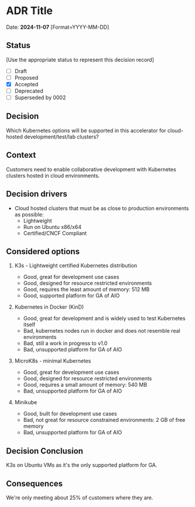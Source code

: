 # ADR Title

Date: **2024-11-07** [Format=YYYY-MM-DD]

## Status

[Use the appropriate status to represent this decision record]

- [ ] Draft
- [ ] Proposed
- [x] Accepted
- [ ] Deprecated
- [ ] Superseded by 0002

## Decision

Which Kubernetes options will be supported in this accelerator for cloud-hosted development/test/lab clusters?

## Context

Customers need to enable collaborative development with Kubernetes clusters hosted in cloud environments.

## Decision drivers

- Cloud hosted clusters that must be as close to production environments as possible:
  - Lightweight
  - Run on Ubuntu x86/x64
  - Certified/CNCF Compliant

## Considered options

1. K3s - Lightweight certified Kubernetes distribution
    - Good, great for development use cases
    - Good, designed for resource restricted environments
    - Good, requires the least amount of memory: 512 MB
    - Good, supported platform for GA of AIO

1. Kubernetes in Docker (KinD)
    - Good, great for development and is widely used to test Kubernetes itself
    - Bad, kubernetes nodes run in docker and does not resemble real environments
    - Bad, still a work in progress to v1.0
    - Bad, unsupported platform for GA of AIO

1. MicroK8s - minimal Kubernetes
    - Good, great for development use cases
    - Good, designed for resource restricted environments
    - Good, requires a small amount of memory: 540 MB
    - Bad, unsupported platform for GA of AIO

1. Minikube  
    - Good, built for development use cases
    - Bad, not great for resource constrained environments: 2 GB of free memory
    - Bad, unsupported platform for GA of AIO

## Decision Conclusion

K3s on Ubuntu VMs as it's the only supported platform for GA.

## Consequences

We're only meeting about 25% of customers where they are.
